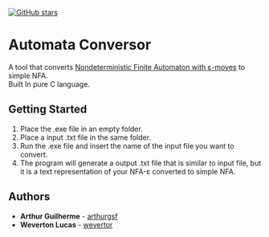 [![GitHub stars](https://img.shields.io/github/stars/arthurgsf/Automata-Conversor.svg)](https://github.com/arthurgsf/Automata-Conversor/stargazers)
# Automata Conversor

A tool that converts [Nondeterministic Finite Automaton with ε-moves](https://en.wikipedia.org/wiki/Nondeterministic_finite_automaton) to simple NFA.  
Built In pure C language.

## Getting Started

1. Place the .exe file in an empty folder.
2. Place a input .txt file in the same folder.
3. Run the .exe file and insert the name of the input file you want to convert.
4. The program will generate a output .txt file that is similar to input file, but it is a text representation of your NFA-ε converted to simple NFA.

## Authors

* **Arthur Guilherme** - [arthurgsf](https://github.com/arthurgsf)
* **Weverton Lucas** - [wevertor](https://github.com/wevertor)
